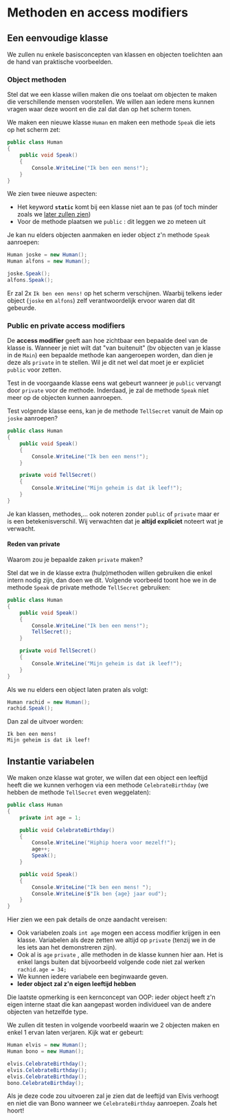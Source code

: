 # Methoden en access modifiers

## Een eenvoudige klasse

We zullen nu enkele basisconcepten van klassen en objecten toelichten aan de hand van praktische voorbeelden.

### Object methoden

Stel dat we een klasse willen maken die ons toelaat om objecten te maken die verschillende mensen voorstellen. We willen aan iedere mens kunnen vragen waar deze woont en die zal dat dan op het scherm tonen.

We maken een nieuwe klasse `Human` en maken een methode `Speak` die iets op het scherm zet:

```csharp
public class Human
{
    public void Speak()
    {
        Console.WriteLine("Ik ben een mens!");
    }
}
```

We zien twee nieuwe aspecten:

* Het keyword **`static`** komt bij een klasse niet aan te pas \(of toch minder zoals we [later zullen zien]()\)
* Voor de methode plaatsen we `public` : dit leggen we zo meteen uit

Je kan nu elders objecten aanmaken en ieder object z'n methode `Speak` aanroepen:

```csharp
Human joske = new Human();
Human alfons = new Human();

joske.Speak();
alfons.Speak();
```

Er zal 2x `Ik ben een mens!` op het scherm verschijnen. Waarbij telkens ieder object \(`joske` en `alfons`\) zelf verantwoordelijk ervoor waren dat dit gebeurde.

### Public en private access modifiers

De **access modifier** geeft aan hoe zichtbaar een bepaalde deel van de klasse is. Wanneer je niet wilt dat "van buitenuit" \(bv objecten van je klasse in de `Main`\) een bepaalde methode kan aangeroepen worden, dan dien je deze als `private` in te stellen. Wil je dit net wel dat moet je er expliciet `public` voor zetten.

Test in de voorgaande klasse eens wat gebeurt wanneer je `public` vervangt door `private` voor de methode. Inderdaad, je zal de methode `Speak` niet meer op de objecten kunnen aanroepen.

Test volgende klasse eens, kan je de methode `TellSecret` vanuit de Main op `joske` aanroepen?

```csharp
public class Human
{
    public void Speak()
    {
        Console.WriteLine("Ik ben een mens!");
    }

    private void TellSecret()
    {
        Console.WriteLine("Mijn geheim is dat ik leef!");
    }
}
```

Je kan klassen, methodes,... ook noteren zonder `public` of `private` maar er is een betekenisverschil. Wij verwachten dat je **altijd expliciet** noteert wat je verwacht.

#### Reden van private

Waarom zou je bepaalde zaken `private` maken?

Stel dat we in de klasse extra \(hulp\)methoden willen gebruiken die enkel intern nodig zijn, dan doen we dit. Volgende voorbeeld toont hoe we in de methode `Speak` de private methode `TellSecret` gebruiken:

```csharp
public class Human
{
    public void Speak()
    {
        Console.WriteLine("Ik ben een mens!");
        TellSecret();
    }

    private void TellSecret()
    {
        Console.WriteLine("Mijn geheim is dat ik leef!");
    }
}
```

Als we nu elders een object laten praten als volgt:

```csharp
Human rachid = new Human();
rachid.Speak();
```

Dan zal de uitvoer worden:

```text
Ik ben een mens!
Mijn geheim is dat ik leef!
```

## Instantie variabelen

We maken onze klasse wat groter, we willen dat een object een leeftijd heeft die we kunnen verhogen via een methode `CelebrateBirthday` \(we hebben de methode `TellSecret` even weggelaten\):

```csharp
public class Human
{
    private int age = 1;

    public void CelebrateBirthday()
    {
        Console.WriteLine("Hiphip hoera voor mezelf!");
        age++;
        Speak();
    }

    public void Speak()
    {
        Console.WriteLine("Ik ben een mens! ");
        Console.WriteLine($"Ik ben {age} jaar oud");
    }
}
```

Hier zien we een pak details de onze aandacht vereisen:

* Ook variabelen zoals `int age` mogen een access modifier krijgen in een klasse. Variabelen als deze zetten we altijd op `private` \(tenzij we in de les iets aan het demonstreren zijn\).
* Ook al is `age` `private` , alle methoden in de klasse kunnen hier aan. Het is enkel langs buiten dat bijvoorbeeld volgende code niet zal werken `rachid.age = 34;`
* We kunnen iedere variabele een beginwaarde geven.
* **Ieder object zal z'n eigen leeftijd hebben**

Die laatste opmerking is een kernconcept van OOP: ieder object heeft z'n eigen interne staat die kan aangepast worden individueel van de andere objecten van hetzelfde type.

We zullen dit testen in volgende voorbeeld waarin we 2 objecten maken en enkel 1 ervan laten verjaren. Kijk wat er gebeurt:

```csharp
Human elvis = new Human();
Human bono = new Human();

elvis.CelebrateBirthday();
elvis.CelebrateBirthday();
elvis.CelebrateBirthday();
bono.CelebrateBirthday();
```

Als je deze code zou uitvoeren zal je zien dat de leeftijd van Elvis verhoogt en niet die van Bono wanneer we `CelebrateBirthday` aanroepen. Zoals het hoort!

